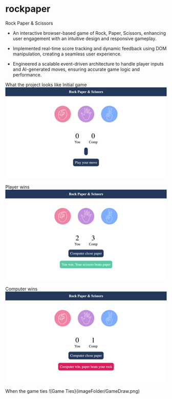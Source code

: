 # rockpaper
Rock Paper &amp; Scissors
- An interactive browser-based game of Rock, Paper, Scissors, enhancing user engagement with an intuitive design and responsive gameplay.
  
- Implemented real-time score tracking and dynamic feedback using DOM manipulation, creating a seamless user experience.

- Engineered a scalable event-driven architecture to handle player inputs and AI-generated moves, ensuring accurate game logic and performance.

What the project looks like
Initial game
![Initial game board](imageFolder/InitialPage.png)

Player wins
![Player wins](imageFolder/PlayerWins.png)

Computer wins
![Player wins](imageFolder/ComputerWins.png)

When the game ties
![Game Ties}(imageFolder/GameDraw.png)
